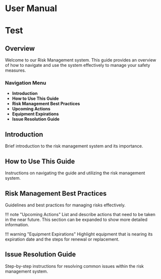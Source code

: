 # User Manual

# Test


## Overview

Welcome to our Risk Management system. This guide provides an overview of how to navigate and use the system effectively to manage your safety measures.

### Navigation Menu

- **Introduction**
- **How to Use This Guide**
- **Risk Management Best Practices**
- **Upcoming Actions**
- **Equipment Expirations**
- **Issue Resolution Guide**

## Introduction

Brief introduction to the risk management system and its importance.

## How to Use This Guide

Instructions on navigating the guide and utilizing the risk management system.

## Risk Management Best Practices

Guidelines and best practices for managing risks effectively.

!!! note "Upcoming Actions"
    List and describe actions that need to be taken in the near future. This section can be expanded to show more detailed information.

!!! warning "Equipment Expirations"
    Highlight equipment that is nearing its expiration date and the steps for renewal or replacement.

## Issue Resolution Guide

Step-by-step instructions for resolving common issues within the risk management system.

